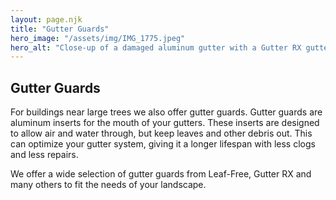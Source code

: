 ```yaml
---
layout: page.njk
title: "Gutter Guards"
hero_image: "/assets/img/IMG_1775.jpeg"
hero_alt: "Close-up of a damaged aluminum gutter with a Gutter RX gutter guards and snow accumulation on the roof above."
---
```


## Gutter Guards

For buildings near large trees we also offer gutter guards. Gutter guards are aluminum inserts for the mouth of your gutters. These inserts are designed to allow air and water through, but keep leaves and other debris out. This can optimize your gutter system, giving it a longer lifespan with less clogs and less repairs.

We offer a wide selection of gutter guards from Leaf-Free, Gutter RX and many others to fit the needs of your landscape.
